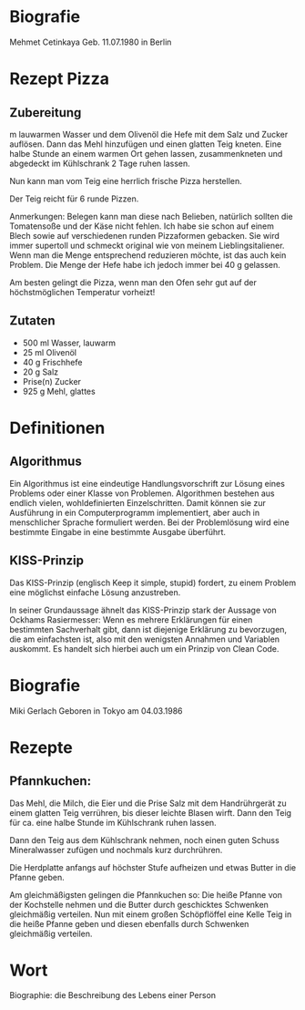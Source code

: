 # Biografie

Mehmet Cetinkaya
Geb. 11.07.1980 in Berlin

# Rezept Pizza

## Zubereitung

m lauwarmen Wasser und dem Olivenöl die Hefe mit dem Salz und Zucker auflösen. Dann das Mehl hinzufügen und einen glatten Teig kneten. Eine halbe Stunde an einem warmen Ort gehen lassen, zusammenkneten und abgedeckt im Kühlschrank 2 Tage ruhen lassen.

Nun kann man vom Teig eine herrlich frische Pizza herstellen.

Der Teig reicht für 6 runde Pizzen.

Anmerkungen: Belegen kann man diese nach Belieben, natürlich sollten die Tomatensoße und der Käse nicht fehlen. Ich habe sie schon auf einem Blech sowie auf verschiedenen runden Pizzaformen gebacken. Sie wird immer supertoll und schmeckt original wie von meinem Lieblingsitaliener. Wenn man die Menge entsprechend reduzieren möchte, ist das auch kein Problem. Die Menge der Hefe habe ich jedoch immer bei 40 g gelassen.

Am besten gelingt die Pizza, wenn man den Ofen sehr gut auf der höchstmöglichen Temperatur vorheizt!

## Zutaten

- 500 ml Wasser, lauwarm
- 25 ml Olivenöl
- 40 g Frischhefe
- 20 g Salz
- Prise(n) Zucker
- 925 g Mehl, glattes

# Definitionen

## Algorithmus

Ein Algorithmus ist eine eindeutige Handlungsvorschrift zur Lösung eines Problems oder einer Klasse von Problemen.
Algorithmen bestehen aus endlich vielen, wohldefinierten Einzelschritten.
Damit können sie zur Ausführung in ein Computerprogramm implementiert, aber auch in menschlicher Sprache formuliert werden.
Bei der Problemlösung wird eine bestimmte Eingabe in eine bestimmte Ausgabe überführt.

## KISS-Prinzip

Das KISS-Prinzip (englisch Keep it simple, stupid) fordert, zu einem Problem eine möglichst einfache Lösung anzustreben.

In seiner Grundaussage ähnelt das KISS-Prinzip stark der Aussage von Ockhams Rasiermesser: Wenn es mehrere Erklärungen für einen bestimmten Sachverhalt gibt, dann ist diejenige Erklärung zu bevorzugen, die am einfachsten ist, also mit den wenigsten Annahmen und Variablen auskommt. Es handelt sich hierbei auch um ein Prinzip von Clean Code.

# Biografie

Miki Gerlach
Geboren in Tokyo am 04.03.1986

# Rezepte

## Pfannkuchen:

Das Mehl, die Milch, die Eier und die Prise Salz mit dem Handrührgerät zu einem glatten Teig verrühren, bis dieser leichte Blasen wirft. Dann den Teig für ca. eine halbe Stunde im Kühlschrank ruhen lassen.

Dann den Teig aus dem Kühlschrank nehmen, noch einen guten Schuss Mineralwasser zufügen und nochmals kurz durchrühren.

Die Herdplatte anfangs auf höchster Stufe aufheizen und etwas Butter in die Pfanne geben.

Am gleichmäßigsten gelingen die Pfannkuchen so:
Die heiße Pfanne von der Kochstelle nehmen und die Butter durch geschicktes Schwenken gleichmäßig verteilen. Nun mit einem großen Schöpflöffel eine Kelle Teig in die heiße Pfanne geben und diesen ebenfalls durch Schwenken gleichmäßig verteilen.

# Wort

Biographie: die Beschreibung des Lebens einer Person
